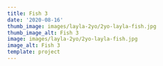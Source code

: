 ```yaml
--- 
title: Fish 3
date: '2020-08-16'
thumb_image: images/layla-2yo/2yo-layla-fish.jpg
thumb_image_alt: Fish 3
image: images/layla-2yo/2yo-layla-fish.jpg
image_alt: Fish 3
template: project
---
```


